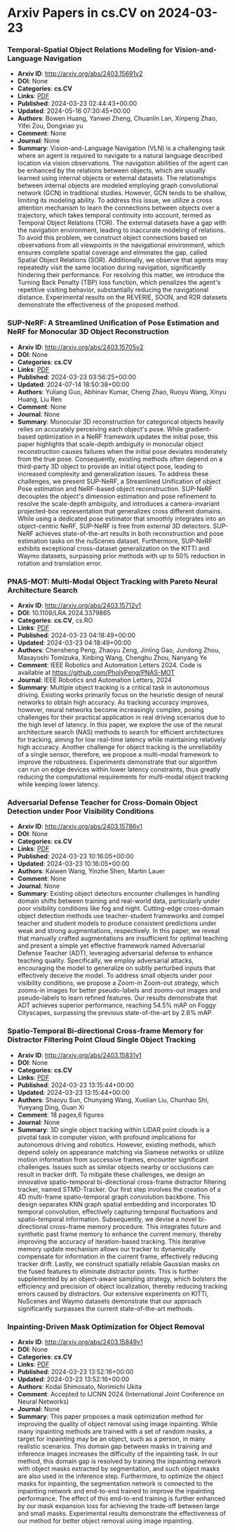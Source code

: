 # Arxiv Papers in cs.CV on 2024-03-23
### Temporal-Spatial Object Relations Modeling for Vision-and-Language Navigation
- **Arxiv ID**: http://arxiv.org/abs/2403.15691v2
- **DOI**: None
- **Categories**: **cs.CV**
- **Links**: [PDF](http://arxiv.org/pdf/2403.15691v2)
- **Published**: 2024-03-23 02:44:43+00:00
- **Updated**: 2024-05-16 07:30:45+00:00
- **Authors**: Bowen Huang, Yanwei Zheng, Chuanlin Lan, Xinpeng Zhao, Yifei Zou, Dongxiao yu
- **Comment**: None
- **Journal**: None
- **Summary**: Vision-and-Language Navigation (VLN) is a challenging task where an agent is required to navigate to a natural language described location via vision observations. The navigation abilities of the agent can be enhanced by the relations between objects, which are usually learned using internal objects or external datasets. The relationships between internal objects are modeled employing graph convolutional network (GCN) in traditional studies. However, GCN tends to be shallow, limiting its modeling ability. To address this issue, we utilize a cross attention mechanism to learn the connections between objects over a trajectory, which takes temporal continuity into account, termed as Temporal Object Relations (TOR). The external datasets have a gap with the navigation environment, leading to inaccurate modeling of relations. To avoid this problem, we construct object connections based on observations from all viewpoints in the navigational environment, which ensures complete spatial coverage and eliminates the gap, called Spatial Object Relations (SOR). Additionally, we observe that agents may repeatedly visit the same location during navigation, significantly hindering their performance. For resolving this matter, we introduce the Turning Back Penalty (TBP) loss function, which penalizes the agent's repetitive visiting behavior, substantially reducing the navigational distance. Experimental results on the REVERIE, SOON, and R2R datasets demonstrate the effectiveness of the proposed method.



### SUP-NeRF: A Streamlined Unification of Pose Estimation and NeRF for Monocular 3D Object Reconstruction
- **Arxiv ID**: http://arxiv.org/abs/2403.15705v2
- **DOI**: None
- **Categories**: **cs.CV**
- **Links**: [PDF](http://arxiv.org/pdf/2403.15705v2)
- **Published**: 2024-03-23 03:56:25+00:00
- **Updated**: 2024-07-14 18:50:38+00:00
- **Authors**: Yuliang Guo, Abhinav Kumar, Cheng Zhao, Ruoyu Wang, Xinyu Huang, Liu Ren
- **Comment**: None
- **Journal**: None
- **Summary**: Monocular 3D reconstruction for categorical objects heavily relies on accurately perceiving each object's pose. While gradient-based optimization in a NeRF framework updates the initial pose, this paper highlights that scale-depth ambiguity in monocular object reconstruction causes failures when the initial pose deviates moderately from the true pose. Consequently, existing methods often depend on a third-party 3D object to provide an initial object pose, leading to increased complexity and generalization issues. To address these challenges, we present SUP-NeRF, a Streamlined Unification of object Pose estimation and NeRF-based object reconstruction. SUP-NeRF decouples the object's dimension estimation and pose refinement to resolve the scale-depth ambiguity, and introduces a camera-invariant projected-box representation that generalizes cross different domains. While using a dedicated pose estimator that smoothly integrates into an object-centric NeRF, SUP-NeRF is free from external 3D detectors. SUP-NeRF achieves state-of-the-art results in both reconstruction and pose estimation tasks on the nuScenes dataset. Furthermore, SUP-NeRF exhibits exceptional cross-dataset generalization on the KITTI and Waymo datasets, surpassing prior methods with up to 50\% reduction in rotation and translation error.



### PNAS-MOT: Multi-Modal Object Tracking with Pareto Neural Architecture Search
- **Arxiv ID**: http://arxiv.org/abs/2403.15712v1
- **DOI**: 10.1109/LRA.2024.3379865
- **Categories**: **cs.CV**, cs.RO
- **Links**: [PDF](http://arxiv.org/pdf/2403.15712v1)
- **Published**: 2024-03-23 04:18:49+00:00
- **Updated**: 2024-03-23 04:18:49+00:00
- **Authors**: Chensheng Peng, Zhaoyu Zeng, Jinling Gao, Jundong Zhou, Masayoshi Tomizuka, Xinbing Wang, Chenghu Zhou, Nanyang Ye
- **Comment**: IEEE Robotics and Automation Letters 2024. Code is available at
  https://github.com/PholyPeng/PNAS-MOT
- **Journal**: IEEE Robotics and Automation Letters, 2024
- **Summary**: Multiple object tracking is a critical task in autonomous driving. Existing works primarily focus on the heuristic design of neural networks to obtain high accuracy. As tracking accuracy improves, however, neural networks become increasingly complex, posing challenges for their practical application in real driving scenarios due to the high level of latency. In this paper, we explore the use of the neural architecture search (NAS) methods to search for efficient architectures for tracking, aiming for low real-time latency while maintaining relatively high accuracy. Another challenge for object tracking is the unreliability of a single sensor, therefore, we propose a multi-modal framework to improve the robustness. Experiments demonstrate that our algorithm can run on edge devices within lower latency constraints, thus greatly reducing the computational requirements for multi-modal object tracking while keeping lower latency.



### Adversarial Defense Teacher for Cross-Domain Object Detection under Poor Visibility Conditions
- **Arxiv ID**: http://arxiv.org/abs/2403.15786v1
- **DOI**: None
- **Categories**: **cs.CV**
- **Links**: [PDF](http://arxiv.org/pdf/2403.15786v1)
- **Published**: 2024-03-23 10:16:05+00:00
- **Updated**: 2024-03-23 10:16:05+00:00
- **Authors**: Kaiwen Wang, Yinzhe Shen, Martin Lauer
- **Comment**: None
- **Journal**: None
- **Summary**: Existing object detectors encounter challenges in handling domain shifts between training and real-world data, particularly under poor visibility conditions like fog and night. Cutting-edge cross-domain object detection methods use teacher-student frameworks and compel teacher and student models to produce consistent predictions under weak and strong augmentations, respectively. In this paper, we reveal that manually crafted augmentations are insufficient for optimal teaching and present a simple yet effective framework named Adversarial Defense Teacher (ADT), leveraging adversarial defense to enhance teaching quality. Specifically, we employ adversarial attacks, encouraging the model to generalize on subtly perturbed inputs that effectively deceive the model. To address small objects under poor visibility conditions, we propose a Zoom-in Zoom-out strategy, which zooms-in images for better pseudo-labels and zooms-out images and pseudo-labels to learn refined features. Our results demonstrate that ADT achieves superior performance, reaching 54.5% mAP on Foggy Cityscapes, surpassing the previous state-of-the-art by 2.6% mAP.



### Spatio-Temporal Bi-directional Cross-frame Memory for Distractor Filtering Point Cloud Single Object Tracking
- **Arxiv ID**: http://arxiv.org/abs/2403.15831v1
- **DOI**: None
- **Categories**: **cs.CV**
- **Links**: [PDF](http://arxiv.org/pdf/2403.15831v1)
- **Published**: 2024-03-23 13:15:44+00:00
- **Updated**: 2024-03-23 13:15:44+00:00
- **Authors**: Shaoyu Sun, Chunyang Wang, Xuelian Liu, Chunhao Shi, Yueyang Ding, Guan Xi
- **Comment**: 18 pages,6 figures
- **Journal**: None
- **Summary**: 3D single object tracking within LIDAR point clouds is a pivotal task in computer vision, with profound implications for autonomous driving and robotics. However, existing methods, which depend solely on appearance matching via Siamese networks or utilize motion information from successive frames, encounter significant challenges. Issues such as similar objects nearby or occlusions can result in tracker drift. To mitigate these challenges, we design an innovative spatio-temporal bi-directional cross-frame distractor filtering tracker, named STMD-Tracker. Our first step involves the creation of a 4D multi-frame spatio-temporal graph convolution backbone. This design separates KNN graph spatial embedding and incorporates 1D temporal convolution, effectively capturing temporal fluctuations and spatio-temporal information. Subsequently, we devise a novel bi-directional cross-frame memory procedure. This integrates future and synthetic past frame memory to enhance the current memory, thereby improving the accuracy of iteration-based tracking. This iterative memory update mechanism allows our tracker to dynamically compensate for information in the current frame, effectively reducing tracker drift. Lastly, we construct spatially reliable Gaussian masks on the fused features to eliminate distractor points. This is further supplemented by an object-aware sampling strategy, which bolsters the efficiency and precision of object localization, thereby reducing tracking errors caused by distractors. Our extensive experiments on KITTI, NuScenes and Waymo datasets demonstrate that our approach significantly surpasses the current state-of-the-art methods.



### Inpainting-Driven Mask Optimization for Object Removal
- **Arxiv ID**: http://arxiv.org/abs/2403.15849v1
- **DOI**: None
- **Categories**: **cs.CV**
- **Links**: [PDF](http://arxiv.org/pdf/2403.15849v1)
- **Published**: 2024-03-23 13:52:16+00:00
- **Updated**: 2024-03-23 13:52:16+00:00
- **Authors**: Kodai Shimosato, Norimichi Ukita
- **Comment**: Accepted to IJCNN 2024 (International Joint Conference on Neural
  Networks)
- **Journal**: None
- **Summary**: This paper proposes a mask optimization method for improving the quality of object removal using image inpainting. While many inpainting methods are trained with a set of random masks, a target for inpainting may be an object, such as a person, in many realistic scenarios. This domain gap between masks in training and inference images increases the difficulty of the inpainting task. In our method, this domain gap is resolved by training the inpainting network with object masks extracted by segmentation, and such object masks are also used in the inference step. Furthermore, to optimize the object masks for inpainting, the segmentation network is connected to the inpainting network and end-to-end trained to improve the inpainting performance. The effect of this end-to-end training is further enhanced by our mask expansion loss for achieving the trade-off between large and small masks. Experimental results demonstrate the effectiveness of our method for better object removal using image inpainting.



